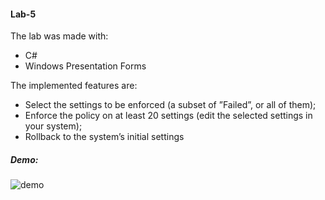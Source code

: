 #### Lab-5

The lab was made with:

- C#
- Windows Presentation Forms

The implemented features are:

- Select the settings to be enforced (a subset of ”Failed”, or all of them);
- Enforce the policy on at least 20 settings (edit the selected settings in your system);
- Rollback to the system’s initial settings


##### Demo:

![demo](https://github.com/PuscasDumitru/FAF.CS16.1-Cryptography-and-Cybersecurity-LABS/blob/main/LAB_5/lab4.gif)


